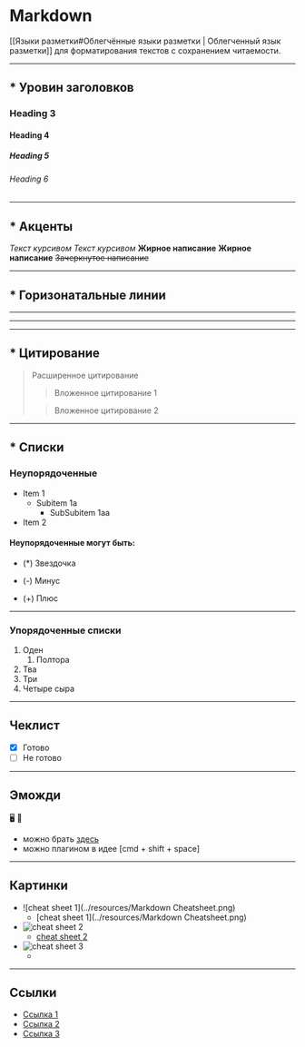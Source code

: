 # Markdown

[[Языки разметки#Облегчённые языки разметки | Облегченный язык разметки]] для форматирования текстов с сохранением
читаемости.

---

##    * Уровин заголовков

### Heading 3

#### Heading 4

##### Heading 5

###### Heading 6
---

##    * Акценты

*Текст курсивом*
_Текст курсивом_
**Жирное написание**
__Жирное написание__
~~Зачеркнутое написание~~

---

##    * Горизонатальные линии

*** 
___
---

##    * Цитирование

> Расширенное цитирование
>> Вложенное цитирование 1
>
>> Вложенное цитирование 2
---

##    * Списки

### Неупорядоченные

* Item 1
    * Subitem 1a
        * SubSubitem 1aa
* Item 2

#### Неупорядоченные могут быть:

* (*) Звездочка

- (-) Минус

+ (+) Плюс

---

### Упорядоченные списки

1. Оден
    1. Полтора
2. Тва
3. Три
4. Четыре сыра

---

## Чеклист

- [x] Готово
- [ ] Не готово

---

## Эможди
🖥 🚆
* можно брать [здесь](https://www.webfx.com/tools/emoji-cheat-sheet/)
* можно плагином в идее [cmd + shift + space]

---
## Картинки
* ![cheat sheet 1](../resources/Markdown Cheatsheet.png)
  * [cheat sheet 1](../resources/Markdown Cheatsheet.png)
* ![cheat sheet 2](https://media.cheatography.com/storage/thumb/lucbpz_the-ultimate-markdown.600.jpg)
  * [cheat sheet 2](https://media.cheatography.com/storage/thumb/lucbpz_the-ultimate-markdown.600.jpg)
* ![cheat sheet 3][cheat_seet_3]
  * [cheat_seet_3]: https://i.pinimg.com/originals/aa/3f/81/aa3f81e32937c5ab7571f006fb2f5bd4.png
---
## Ссылки
* [Ссылка 1](https://i.pinimg.com/originals/aa/3f/81/aa3f81e32937c5ab7571f006fb2f5bd4.png)
* [Ссылка 2](https://i.pinimg.com/originals/aa/3f/81/aa3f81e32937c5ab7571f006fb2f5bd4.png "описание")
* [Ссылка 3](https://i.pinimg.com/originals/aa/3f/81/aa3f81e32937c5ab7571f006fb2f5bd4.png "описание")
